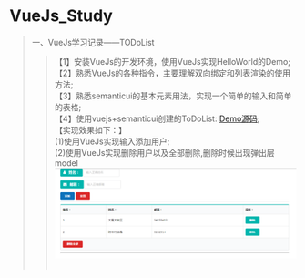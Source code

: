 # VueJs_Study
>一、VueJs学习记录——TODoList
>>【1】安装VueJs的开发环境，使用VueJs实现HelloWorld的Demo;<br>
>>【2】熟悉VueJs的各种指令，主要理解双向绑定和列表渲染的使用方法;<br>
>>【3】熟悉semanticui的基本元素用法，实现一个简单的输入和简单的表格;<br>
>>【4】使用vuejs+semanticui创建的ToDoList: [Demo源码](https://github.com/BIGBANGTAEYANG/VueJs_Study/tree/master/ToDoList);<br>
>>【实现效果如下：】<br>
>>(1)使用VueJs实现输入添加用户;<br>
>>(2)使用VueJs实现删除用户以及全部删除,删除时候出现弹出层model<br>
>>![](https://github.com/BIGBANGTAEYANG/VueJs_Study/blob/master/DemoImage/todolist.png)  
